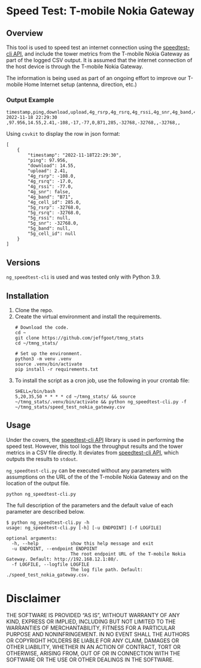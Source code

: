 # Speed Test: T-mobile Nokia Gateway
## Overview
This tool is used to speed test an internet connection using the [speedtest-cli API](https://github.com/sivel/speedtest-cli), and include the tower metrics from the T-mobile Nokia Gateway as part of the logged CSV output. It is assumed that the internet connection of the host device is through the T-mobile Nokia Gateway.

The information is being used as part of an ongoing effort to improve our T-mobile Home Internet setup (antenna, direction, etc.)

### Output Example
```shell
timestamp,ping,download,upload,4g_rsrp,4g_rsrq,4g_rssi,4g_snr,4g_band,4g_cell_id,5g_rsrp,5g_rsrq,5g_rssi,5g_snr,5g_band,5g_cell_id
2022-11-18 22:29:30 ,97.956,14.55,2.41,-108,-17,-77,0,B71,285,-32768,-32768,,-32768,,
```
Using ``csvkit`` to display the row in json format:
```shell
[
    {
        "timestamp": "2022-11-18T22:29:30",
        "ping": 97.956,
        "download": 14.55,
        "upload": 2.41,
        "4g_rsrp": -108.0,
        "4g_rsrq": -17.0,
        "4g_rssi": -77.0,
        "4g_snr": false,
        "4g_band": "B71",
        "4g_cell_id": 285.0,
        "5g_rsrp": -32768.0,
        "5g_rsrq": -32768.0,
        "5g_rssi": null,
        "5g_snr": -32768.0,
        "5g_band": null,
        "5g_cell_id": null
    }
]
```

## Versions
``ng_speedtest-cli`` is used and was tested only with Python 3.9.

## Installation
1. Clone the repo.
2. Create the virtual environment and install the requirements.
   ```shell
   # Download the code.
   cd ~
   git clone https://github.com/jeffgoot/tmng_stats
   cd ~/tmng_stats/
   
   # Set up the environment.
   python3 -m venv .venv
   source .venv/bin/activate   
   pip install -r requirements.txt
   ```
3. To install the script as a cron job, use the following in your crontab file:
   ```
   SHELL=/bin/bash
   5,20,35,50 * * * * cd ~/tmng_stats/ && source ~/tmng_stats/.venv/bin/activate && python ng_speedtest-cli.py -f ~/tmng_stats/speed_test_nokia_gateway.csv
   ```

## Usage
Under the covers, the [speedtest-cli API](https://github.com/sivel/speedtest-cli) library is used in performing the speed test. However, this tool logs the throughput results and the tower metrics in a CSV file directly. It deviates from [speedtest-cli API](https://github.com/sivel/speedtest-cli), which outputs the results to ``stdout``.

``ng_speedtest-cli.py`` can be executed without any parameters with assumptions on the URL of the of the T-mobile Nokia Gateway and on the location of the output file.
```shell
python ng_speedtest-cli.py 
```
The full description of the parameters and the default value of each parameter are described below.
```shell
$ python ng_speedtest-cli.py -h
usage: ng_speedtest-cli.py [-h] [-u ENDPOINT] [-f LOGFILE]

optional arguments:
  -h, --help            show this help message and exit
  -u ENDPOINT, --endpoint ENDPOINT
                        The root endpoint URL of the T-mobile Nokia Gateway. Default: http://192.168.12.1:80/.
  -f LOGFILE, --logfile LOGFILE
                        The log file path. Default: ./speed_test_nokia_gateway.csv.

```

# Disclaimer
THE SOFTWARE IS PROVIDED “AS IS”, WITHOUT WARRANTY OF ANY KIND, EXPRESS OR IMPLIED, INCLUDING BUT NOT LIMITED TO THE WARRANTIES OF MERCHANTABILITY, FITNESS FOR A PARTICULAR PURPOSE AND NONINFRINGEMENT. IN NO EVENT SHALL THE AUTHORS OR COPYRIGHT HOLDERS BE LIABLE FOR ANY CLAIM, DAMAGES OR OTHER LIABILITY, WHETHER IN AN ACTION OF CONTRACT, TORT OR OTHERWISE, ARISING FROM, OUT OF OR IN CONNECTION WITH THE SOFTWARE OR THE USE OR OTHER DEALINGS IN THE SOFTWARE.